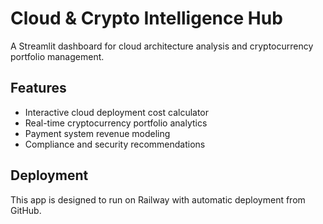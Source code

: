 # Cloud & Crypto Intelligence Hub

A Streamlit dashboard for cloud architecture analysis and cryptocurrency portfolio management.

## Features
- Interactive cloud deployment cost calculator
- Real-time cryptocurrency portfolio analytics
- Payment system revenue modeling
- Compliance and security recommendations

## Deployment
This app is designed to run on Railway with automatic deployment from GitHub.
